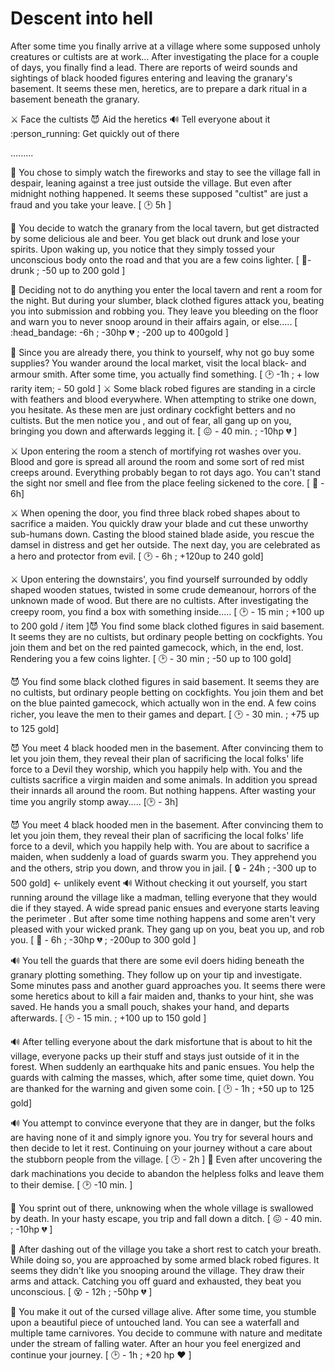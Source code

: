 # Descent into hell

After some time you finally arrive at a village where some supposed unholy creatures or cultists are at work... After investigating the place for a couple of days, you finally find a lead. There are reports of weird sounds and sightings of black hooded figures entering and leaving the granary's basement. It seems these men, heretics, are to prepare a dark ritual in a basement beneath the granary.

:crossed_swords: Face the cultists
:smiling_imp: Aid the heretics
:loud_sound: Tell everyone about it
:person_running: Get quickly out of there

.........

:eyes:  You chose to simply watch the fireworks and stay to see the village fall in despair, leaning against a tree just outside the village. But even after midnight nothing happened. It seems these supposed "cultist" are just a fraud and you take your leave. [ :clock2: 5h ]

:eyes: You decide to watch the granary from the local tavern, but get distracted by some delicious ale and beer. You get black out drunk and lose your spirits. Upon waking up, you notice that they simply tossed your unconscious body onto the road and that you are a few coins lighter. [ :zany_face:- drunk ; -50 up to 200 gold ]

:eyes:  Deciding not to do anything you enter the local tavern and rent a room for the night. But during your slumber, black clothed figures attack you, beating you into submission and robbing you. They leave you bleeding on the floor and warn you to never snoop around in their affairs again, or else..... [ :head_bandage:  -6h ; -30hp :broken_heart: ; -200 up to 400gold ]

:eyes:  Since you are already there, you think to yourself, why not go buy some supplies? You wander around the local market, visit the local black- and armour smith. After some time, you actually find something. [ :clock2: -1h ; + low rarity item; - 50 gold ]
:crossed_swords: Some black robed figures are standing in a circle with feathers and blood everywhere. When attempting to strike one down, you hesitate. As these men are just ordinary cockfight betters and no cultists. But the men notice you , and out of fear, all gang up on you, bringing you down and afterwards legging it. [ :confounded: - 40 min. ; -10hp :broken_heart: ]

:crossed_swords: Upon entering the room a stench of mortifying rot washes over you. Blood and gore is spread all around the room and some sort of red mist creeps around. Everything probably began to rot days ago. You can't stand the sight nor smell and flee from the place feeling sickened to the core.  [ :nauseated_face:  - 6h]

:crossed_swords: When opening the door, you find three black robed shapes about to sacrifice a maiden. You quickly draw your blade and cut these unworthy sub-humans down. Casting the blood stained blade aside, you rescue the damsel in distress and get her outside. The next day, you are celebrated as a hero and protector from evil. [ :clock2: - 6h ; +120up to 240 gold]

:crossed_swords: Upon entering the downstairs', you find yourself surrounded by oddly shaped wooden statues, twisted in some crude demeanour, horrors of the unknown made of wood. But there are no cultists. After investigating the creepy room, you find a box with something inside..... [ :clock2: - 15 min ; +100 up to 200 gold / item ]:smiling_imp: You find some black clothed figures in said basement. It seems they are no cultists, but ordinary people betting on cockfights. You join them and bet on the red painted gamecock, which, in the end, lost. Rendering you a few coins lighter. [ :clock2: - 30 min ; -50 up to 100 gold]

:smiling_imp: You find some black clothed figures in said basement. It seems they are no cultists, but ordinary people betting on cockfights. You join them and bet on the blue painted gamecock, which actually won in the end. A few coins richer, you leave the men to their games and depart. [ :clock2: - 30 min. ; +75 up to 125 gold]

:smiling_imp: You meet 4 black hooded men in the basement. After convincing them to let you join them, they reveal their plan of sacrificing the local folks' life force to a Devil they worship, which you happily help with. You and the cultists sacrifice a virgin maiden and some animals. In addition you spread their innards all around the room. But nothing happens. After wasting your time you angrily stomp away..... [:clock2: - 3h]

:smiling_imp: You meet 4 black hooded men in the basement. After convincing them to let you join them, they reveal their plan of sacrificing the local folks' life force to a devil, which you happily help with. You are about to sacrifice a maiden, when suddenly a load of guards swarm you. They apprehend you and the others, strip you down, and throw you in jail. [ :lock: - 24h ; -300 up to 500 gold] <- unlikely event
🔊 Without checking it out yourself, you start running around the village like a madman, telling everyone that they would die if they stayed. A wide spread panic ensues and everyone starts leaving the perimeter . But after some time nothing happens and some aren't very pleased with your wicked prank. They gang up on you, beat you up, and rob you. [ 🤕  - 6h ; -30hp 💔  ; -200up to 300 gold ]

🔊 You tell the guards that there are some evil doers hiding beneath the granary plotting something. They follow up on your tip and investigate. Some minutes pass and another guard approaches you. It seems there were some heretics about to kill a fair maiden and, thanks to your hint, she was saved. He hands you a small pouch, shakes your hand, and departs afterwards. [ 🕑 - 15 min. ; +100 up to 150 gold ]

🔊 After telling everyone about the dark misfortune that is about to hit the village, everyone packs up their stuff and stays just outside of it in the forest. When suddenly an earthquake hits and panic ensues. You help the guards with calming the masses, which, after some time, quiet down. You are thanked for the warning and given some coin. [ 🕑 - 1h ; +50 up to 125 gold]

🔊 You attempt to convince everyone that they are in danger, but the folks are having none of it and simply ignore you. You try for several hours and then decide to let it rest. Continuing on your journey without a care about the stubborn people from the village. [ 🕑 - 2h ]
🏃 Even after uncovering the dark machinations you decide to abandon the helpless folks and leave them to their demise. [ 🕑 -10 min. ]

🏃 You sprint out of there, unknowing when the whole village is swallowed by death. In your hasty escape, you trip and fall down a ditch.  [ 😖  - 40 min. ; -10hp 💔 ]

🏃 After dashing out of the village you take a short rest to catch your breath. While doing so, you are approached by some armed black robed figures. It seems they didn't like you snooping around the village. They draw their arms and attack. Catching you off guard and exhausted, they beat you unconscious. [ 😵 - 12h ; -50hp 💔 ]

🏃 You make it out of the cursed village alive. After some time, you stumble upon a beautiful piece of untouched land. You can see a waterfall and multiple tame carnivores. You decide to commune with nature and meditate under the stream of falling water. After an hour you feel energized and continue your journey. [ 🕑 - 1h ; +20 hp ❤️ ]
